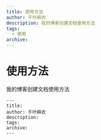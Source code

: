 ```yaml
---
title: 使用方法
author: 千叶麻衣
description: 我的博客创建文档使用方法
tags:
  - 使用
archive: 
---
```


# 使用方法

我的博客创建文档使用方法

```
---
title: 
author: 千叶麻衣
description: 
tags:
archive: 
---
```
